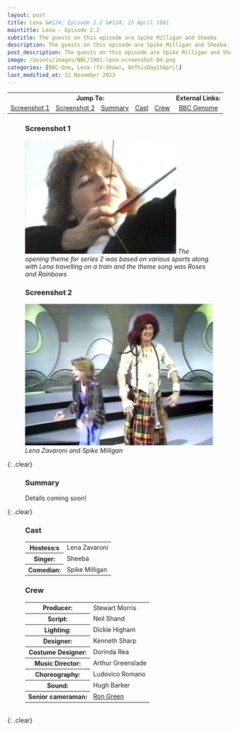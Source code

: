 ```yaml
---
layout: post
title: Lena &#124; Episode 2.2 &#124; 15 April 1981
maintitle: Lena - Episode 2.2
subtitle: The guests on this episode are Spike Milligan and Sheeba
description: The guests on this episode are Spike Milligan and Sheeba.
post_description: The guests on this episode are Spike Milligan and Sheeba.
image: /assets/images/BBC/1981-lena-screenshot-04.png
categories: [BBC-One, Lena-(TV-Show), OnThisDay15April]
last_modified_at: 22 November 2023
---
```


<table>
<tr align="center">
<th colspan="5">Jump To:</th>
<th colspan="2">External Links:</th>
</tr>
<tr align="center">
<td><a href="#screenshot-1">Screenshot 1</a></td>
<td><a href="#screenshot-2">Screenshot 2</a></td>
<td><a href="#summary">Summary</a></td>
<td><a href="#cast">Cast</a></td>
<td><a href="#crew">Crew</a></td>
<td><a class="external-link" href="https://genome.ch.bbc.co.uk/schedules/bbcone/london/1981-04-15#at-20.30">BBC Genome</a></td>
</tr>
</table>

<figure class="fig1">
<h3 id="screenshot-1">Screenshot 1</h3>
<img src="/assets/images/BBC/1981-lena-screenshot-04.png" class="full-width">
<cite>The opening theme for series 2 was based on various sports along with Lena travelling on a train and the theme song was Roses and Rainbows</cite>
</figure>

<figure class="fig2">
<h3 id="screenshot-2">Screenshot 2</h3>
<img src="/assets/images/BBC/1981-lena-screenshot-05.png" class="full-width">
<cite>Lena Zavaroni and Spike Milligan</cite>
</figure>

{: .clear}

<figure class="fig3">
<h3 id="summary">Summary</h3>
<p>Details coming soon!</p>
</figure>

{: .clear}

<figure class="fig1">
<h3 id="cast">Cast</h3>
<table>
<tr><th>Hostess:s</th><td>Lena Zavaroni</td></tr>
<tr><th>Singer:</th><td>Sheeba</td></tr>
<tr><th>Comedian:</th><td>Spike Milligan</td></tr>
</table>
</figure>

<figure class="fig2">
<h3 id="crew">Crew</h3>
<table>
<tr><th>Producer:</th><td>Stewart Morris</td></tr>
<tr><th>Script:</th><td>Neil Shand</td></tr>
<tr><th>Lighting:</th><td>Dickie Higham</td></tr>
<tr><th>Designer:</th><td>Kenneth Sharp</td></tr>
<tr><th>Costume Designer:</th><td>Dorinda Rea</td></tr>
<tr><th>Music Director:</th><td>Arthur Greenslade</td></tr>
<tr><th>Choreography:</th><td>Ludovico Romano</td></tr>
<tr><th>Sound:</th><td>Hugh Barker</td></tr>
<tr><th>Senior cameraman:</th><td><a class="external-link" href="http://www.tech-ops.co.uk/page157.html?fbclid=IwAR26gT36F2b5D687s4ABdXLCQlyWbKpTaFAkC_w0IjBKiDPq1QFfABrSWwI">Ron Green</a></td></tr>
</table>
</figure>

<br />{: .clear}

